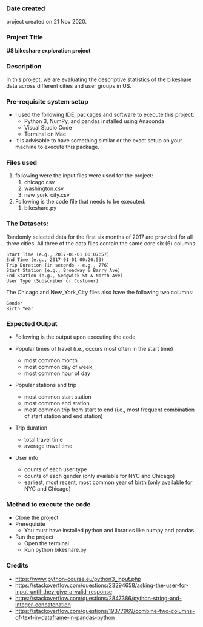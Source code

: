 ### Date created
project created on 21 Nov 2020.

### Project Title
__US bikeshare exploration project__

### Description
In this project, we are evaluating the descriptive statistics of the bikeshare data across different cities and user groups in US.

### Pre-requisite system setup
* I used the following IDE, packages and software to execute this project:
    * Python 3, NumPy, and pandas installed using Anaconda
    * Visual Studio Code
    * Terminal on Mac
* It is advisable to have something similar or  the exact setup on your machine to execute this package. 

### Files used
1. following were the input files were used for the project:
    1. chicago.csv
    2. washington.csv
    3. new_york_city.csv
1. Following is the code file that needs to be executed: 
    1. bikeshare.py

### The Datasets:
Randomly selected data for the first six months of 2017 are provided for all three cities. All three of the data files contain the same core six (6) columns:

    Start Time (e.g., 2017-01-01 00:07:57)
    End Time (e.g., 2017-01-01 00:20:53)
    Trip Duration (in seconds - e.g., 776)
    Start Station (e.g., Broadway & Barry Ave)
    End Station (e.g., Sedgwick St & North Ave)
    User Type (Subscriber or Customer)

The Chicago and New_York_City files also have the following two columns:

    Gender
    Birth Year

### Expected Output
* Following is the output upon executing the code

* Popular times of travel (i.e., occurs most often in the start time)
    * most common month
    * most common day of week
    * most common hour of day
* Popular stations and trip
    * most common start station
    * most common end station
    * most common trip from start to end (i.e., most frequent combination of start station and end station)
* Trip duration
    * total travel time
    * average travel time
* User info
    * counts of each user type
    * counts of each gender (only available for NYC and Chicago)
    * earliest, most recent, most common year of birth (only available for NYC and Chicago)


### Method to execute the code
* Clone the project
* Prerequisite
    * You must have installed python and libraries like numpy and pandas.
* Run the project
    * Open the terminal
    * Run python bikeshare.py

### Credits
* https://www.python-course.eu/python3_input.php
* https://stackoverflow.com/questions/23294658/asking-the-user-for-input-until-they-give-a-valid-response
* https://stackoverflow.com/questions/2847386/python-string-and-integer-concatenation
* https://stackoverflow.com/questions/19377969/combine-two-columns-of-text-in-dataframe-in-pandas-python